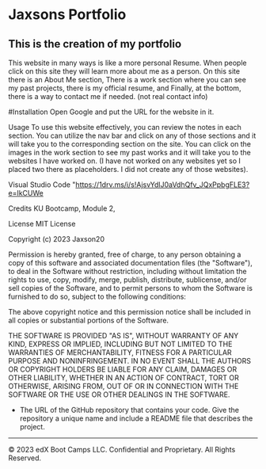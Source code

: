 # Jaxsons Portfolio

## This is the creation of my portfolio

This website in many ways is like a more personal Resume. When people click on this site they will learn more about me as a person. On this site there is an About Me section, There is a work section where you can see my past projects, there is my official resume, and Finally, at the bottom, there is a way to contact me if needed. (not real contact info) 

#Installation 
Open Google and put the URL for the website in it.

Usage To use this website effectively, you can review the notes in each section. You can utilize the nav bar and click on any of those sections and it will take you to the corresponding section on the site. You can click on the images in the work section to see my past works and it will take you to the websites I have worked on. (I have not worked on any websites yet so I placed two there as placeholders. I did not create any of those websites).

Visual Studio Code "https://1drv.ms/i/s!AjsvYdlJ0aVdhQfv_JQxPpbgFLE3?e=IkCUWe

Credits KU Bootcamp, Module 2,

License MIT License

Copyright (c) 2023 Jaxson20

Permission is hereby granted, free of charge, to any person obtaining a copy of this software and associated documentation files (the "Software"), to deal in the Software without restriction, including without limitation the rights to use, copy, modify, merge, publish, distribute, sublicense, and/or sell copies of the Software, and to permit persons to whom the Software is furnished to do so, subject to the following conditions:

The above copyright notice and this permission notice shall be included in all copies or substantial portions of the Software.

THE SOFTWARE IS PROVIDED "AS IS", WITHOUT WARRANTY OF ANY KIND, EXPRESS OR IMPLIED, INCLUDING BUT NOT LIMITED TO THE WARRANTIES OF MERCHANTABILITY, FITNESS FOR A PARTICULAR PURPOSE AND NONINFRINGEMENT. IN NO EVENT SHALL THE AUTHORS OR COPYRIGHT HOLDERS BE LIABLE FOR ANY CLAIM, DAMAGES OR OTHER LIABILITY, WHETHER IN AN ACTION OF CONTRACT, TORT OR OTHERWISE, ARISING FROM, OUT OF OR IN CONNECTION WITH THE SOFTWARE OR THE USE OR OTHER DEALINGS IN THE SOFTWARE.

* The URL of the GitHub repository that contains your code. Give the repository a unique name and include a README file that describes the project.

- - -
© 2023 edX Boot Camps LLC. Confidential and Proprietary. All Rights Reserved.
